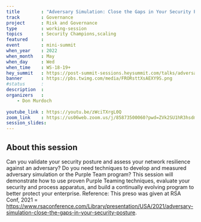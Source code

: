 ```yaml
---
title        : "Adversary Simulation: Close the Gaps in Your Security Posture"
track        : Governance
project      : Risk and Governance
type         : working-session
topics       : Security Champions,scaling
featured     :
event        : mini-summit
when_year    : 2022
when_month   : May
when_day     : Wed
when_time    : WS-18-19+
hey_summit   : https://post-summit-sessions.heysummit.com/talks/adversary-simulation-close-the-gaps-in-your-security-posture/
banner       : https://pbs.twimg.com/media/FRORsttXsAEXY9S.png
#status      : 
description  :
organizers   :
    - Don Murdoch
    
youtube_link : https://youtu.be/zWciTXrgL0Q
zoom_link    : https://us06web.zoom.us/j/85873500060?pwd=ZVk2SU1hR3hsdm44NFFXYlM4UjhLQT09
session_slides:
---
```




## About this session
Can you validate your security posture and assess your network resilience against an adversary? Do you need techniques to develop and measured adversary simulation or the Purple Team program? This session will demonstrate how to use proven Purple Teaming techniques, evaluate your security and process apparatus, and build a continually evolving program to better protect your enterprise.
Reference:
This preso was given at RSA Conf, 2021 = https://www.rsaconference.com/Library/presentation/USA/2021/adversary-simulation-close-the-gaps-in-your-security-posture.

